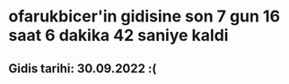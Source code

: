 # ofarukbicer'in gidisine son 7 gun 16 saat 6 dakika 42 saniye kaldi

## Gidis tarihi: 30.09.2022 :(